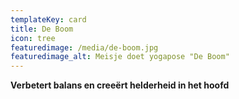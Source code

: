 ```yaml
---
templateKey: card
title: De Boom
icon: tree
featuredimage: /media/de-boom.jpg
featuredimage_alt: Meisje doet yogapose "De Boom"
---
```


**Verbetert balans en creeërt helderheid in het hoofd**
